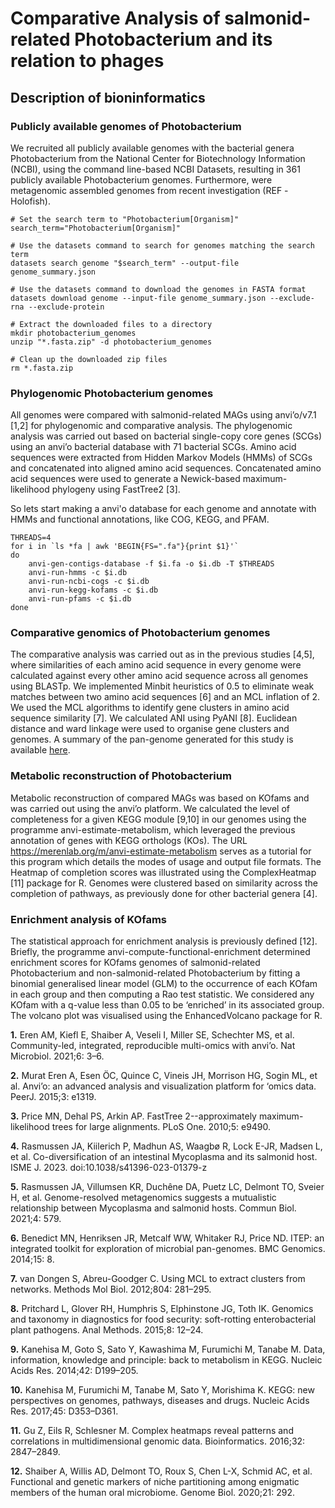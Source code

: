 # Comparative Analysis of salmonid-related Photobacterium and its relation to phages

## Description of bioninformatics

### Publicly available genomes of Photobacterium
We recruited all publicly available genomes with the bacterial genera Photobacterium from the National Center for Biotechnology Information (NCBI), using the command line-based NCBI Datasets, resulting in 361 publicly available Photobacterium genomes. Furthermore, were metagenomic assembled genomes from recent investigation (REF -Holofish).

```{bash}
# Set the search term to "Photobacterium[Organism]"
search_term="Photobacterium[Organism]"

# Use the datasets command to search for genomes matching the search term
datasets search genome "$search_term" --output-file genome_summary.json

# Use the datasets command to download the genomes in FASTA format
datasets download genome --input-file genome_summary.json --exclude-rna --exclude-protein

# Extract the downloaded files to a directory
mkdir photobacterium_genomes
unzip "*.fasta.zip" -d photobacterium_genomes

# Clean up the downloaded zip files
rm *.fasta.zip
```

### Phylogenomic Photobacterium genomes
All genomes were compared with salmonid-related MAGs using anvi’o/v7.1 [1,2] for phylogenomic and comparative analysis. The phylogenomic analysis was carried out based on bacterial single-copy core genes (SCGs) using an anvi’o bacterial database with 71 bacterial SCGs. Amino acid sequences were extracted from Hidden Markov Models (HMMs) of SCGs and concatenated into aligned amino acid sequences. Concatenated amino acid sequences were used to generate a Newick-based maximum-likelihood phylogeny using FastTree2 [3].

So lets start making a anvi'o database for each genome and annotate with HMMs and functional annotations, like COG, KEGG, and PFAM.

```{bash}
THREADS=4
for i in `ls *fa | awk 'BEGIN{FS=".fa"}{print $1}'`
do
    anvi-gen-contigs-database -f $i.fa -o $i.db -T $THREADS
    anvi-run-hmms -c $i.db
    anvi-run-ncbi-cogs -c $i.db
    anvi-run-kegg-kofams -c $i.db
    anvi-run-pfams -c $i.db
done
```

### Comparative genomics of Photobacterium genomes
The comparative analysis was carried out as in the previous studies [4,5], where similarities of each amino acid sequence in every genome were calculated against every other amino acid sequence across all genomes using BLASTp. We implemented Minbit heuristics of 0.5 to eliminate weak matches between two amino acid sequences [6] and an MCL inflation of 2. We used the MCL algorithms to identify gene clusters in amino acid sequence similarity [7]. We calculated ANI using PyANI [8]. Euclidean distance and ward linkage were used to organise gene clusters and genomes. A summary of the pan-genome generated for this study is available [here]().

### Metabolic reconstruction of Photobacterium
Metabolic reconstruction of compared MAGs was based on KOfams and was carried out using the anvi’o platform. We calculated the level of completeness for a given KEGG module [9,10] in our genomes using the programme anvi-estimate-metabolism, which leveraged the previous annotation of genes with KEGG orthologs (KOs). The URL https://merenlab.org/m/anvi-estimate-metabolism serves as a tutorial for this program which details the modes of usage and output file formats. The Heatmap of completion scores was illustrated using the ComplexHeatmap [11] package for R. Genomes were clustered based on similarity across the completion of pathways, as previously done for other bacterial genera [4].

### Enrichment analysis of KOfams 
The statistical approach for enrichment analysis is previously defined [12]. Briefly, the programme anvi-compute-functional-enrichment determined enrichment scores for KOfams genomes of salmonid-related Photobacterium and non-salmonid-related Photobacterium by fitting a binomial generalised linear model (GLM) to the occurrence of each KOfam in each group and then computing a Rao test statistic. We considered any KOfam with a q-value less than 0.05 to be ‘enriched’ in its associated group. The volcano plot was visualised using the EnhancedVolcano package for R.

**1.** 	Eren AM, Kiefl E, Shaiber A, Veseli I, Miller SE, Schechter MS, et al. Community-led, integrated, reproducible multi-omics with anvi’o. Nat Microbiol. 2021;6: 3–6.

**2.** 	Murat Eren A, Esen ÖC, Quince C, Vineis JH, Morrison HG, Sogin ML, et al. Anvi’o: an advanced analysis and visualization platform for ‘omics data. PeerJ. 2015;3: e1319.

**3.** 	Price MN, Dehal PS, Arkin AP. FastTree 2--approximately maximum-likelihood trees for large alignments. PLoS One. 2010;5: e9490.

**4.** 	Rasmussen JA, Kiilerich P, Madhun AS, Waagbø R, Lock E-JR, Madsen L, et al. Co-diversification of an intestinal Mycoplasma and its salmonid host. ISME J. 2023. doi:10.1038/s41396-023-01379-z

**5.**  Rasmussen JA, Villumsen KR, Duchêne DA, Puetz LC, Delmont TO, Sveier H, et al. Genome-resolved metagenomics suggests a mutualistic relationship between Mycoplasma and salmonid hosts. Commun Biol. 2021;4: 579.

**6.** 	Benedict MN, Henriksen JR, Metcalf WW, Whitaker RJ, Price ND. ITEP: an integrated toolkit for exploration of microbial pan-genomes. BMC Genomics. 2014;15: 8.

**7.** 	van Dongen S, Abreu-Goodger C. Using MCL to extract clusters from networks. Methods Mol Biol. 2012;804: 281–295.

**8.** 	Pritchard L, Glover RH, Humphris S, Elphinstone JG, Toth IK. Genomics and taxonomy in diagnostics for food security: soft-rotting enterobacterial plant pathogens. Anal Methods. 2015;8: 12–24.

**9.** 	Kanehisa M, Goto S, Sato Y, Kawashima M, Furumichi M, Tanabe M. Data, information, knowledge and principle: back to metabolism in KEGG. Nucleic Acids Res. 2014;42: D199–205.

**10.** 	Kanehisa M, Furumichi M, Tanabe M, Sato Y, Morishima K. KEGG: new perspectives on genomes, pathways, diseases and drugs. Nucleic Acids Res. 2017;45: D353–D361.

**11.** 	Gu Z, Eils R, Schlesner M. Complex heatmaps reveal patterns and correlations in multidimensional genomic data. Bioinformatics. 2016;32: 2847–2849.

**12.** 	Shaiber A, Willis AD, Delmont TO, Roux S, Chen L-X, Schmid AC, et al. Functional and genetic markers of niche partitioning among enigmatic members of the human oral microbiome. Genome Biol. 2020;21: 292.
